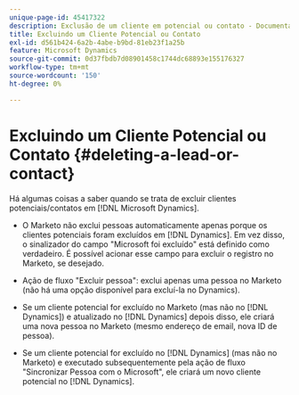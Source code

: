 ```yaml
---
unique-page-id: 45417322
description: Exclusão de um cliente em potencial ou contato - Documentação do Marketo - Documentação do produto
title: Excluindo um Cliente Potencial ou Contato
exl-id: d561b424-6a2b-4abe-b9bd-81eb23f1a25b
feature: Microsoft Dynamics
source-git-commit: 0d37fbdb7d08901458c1744dc68893e155176327
workflow-type: tm+mt
source-wordcount: '150'
ht-degree: 0%

---
```


# Excluindo um Cliente Potencial ou Contato {#deleting-a-lead-or-contact}

Há algumas coisas a saber quando se trata de excluir clientes potenciais/contatos em [!DNL Microsoft Dynamics].

* O Marketo não exclui pessoas automaticamente apenas porque os clientes potenciais foram excluídos em [!DNL Dynamics]. Em vez disso, o sinalizador do campo &quot;Microsoft foi excluído&quot; está definido como verdadeiro. É possível acionar esse campo para excluir o registro no Marketo, se desejado.

* Ação de fluxo &quot;Excluir pessoa&quot;: exclui apenas uma pessoa no Marketo (não há uma opção disponível para excluí-la no Dynamics).

* Se um cliente potencial for excluído no Marketo (mas não no [!DNL Dynamics]) e atualizado no [!DNL Dynamics] depois disso, ele criará uma nova pessoa no Marketo (mesmo endereço de email, nova ID de pessoa).

* Se um cliente potencial for excluído no [!DNL Dynamics] (mas não no Marketo) e executado subsequentemente pela ação de fluxo &quot;Sincronizar Pessoa com o Microsoft&quot;, ele criará um novo cliente potencial no [!DNL Dynamics].
